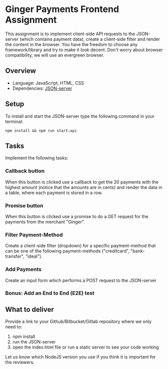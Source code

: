 # Ginger Payments Frontend Assignment

This assignment is to implement client-side API requests to the JSON-server (which contains payment data), create a client-side filter and render the
 content in the browser. You have the freedom to choose any framework/library and try to make it look decent. Don't worry about browser compatibility, we will use an evergreen browser. 
 
 ## Overview
 
 - Language: JavaScript, HTML, CSS
 - Dependencies: [JSON-server](https://www.npmjs.com/package/json-server)

 ## Setup
 
 To install and start the JSON-server type the following command in your terminal:
 
 ```
 npm install && npm run start:api
 ``` 
 
 ## Tasks
 
 Implement the following tasks:
 
 ### Callback button
 
 When this button is clicked use a callback to get the 20 payments with the highest amount (notice that the amounts are in cents) and render
  the data in a table, where each payment is stored in a row. 
 
 ### Promise button
 
 When this button is clicked use a promise to do a GET request for the payments from the merchant "Ginger".
 
 ### Filter Payment-Method
 
 Create a client-side filter (dropdown) for a specific payment-method that can be one of the following payment-methods ("creditcard", "bank-transfer", "ideal"). 
 
 ### Add Payments
 
 Create an input form which performs a POST request to the JSON-server

 ### Bonus: Add an End to End (E2E) test
 
 ## What to deliver 
 
 Provide a link to your Github/Bitbucket/Gitlab repository where we only need to:
  1. npm install 
  2. run the JSON-server 
  3. open the index.html file or run a static server to see your code working
  
 Let us know which NodeJS version you use if you think it is important for the reviewers. 